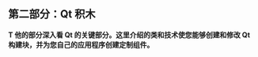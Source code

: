 ## 第二部分：Qt 积木

<!-- ch 5~16 -->

**T 他的部分深入看 Qt 的关键部分。这里介绍的类和技术使您能够创建和修改 Qt 构建块，并为您自己的应用程序创建定制组件。**

